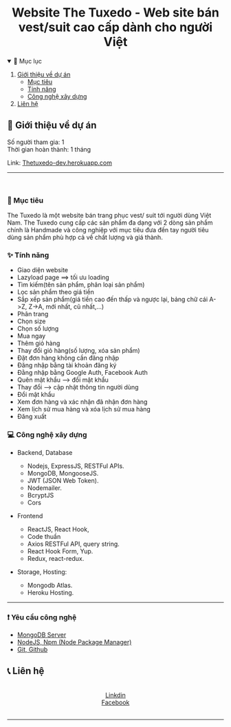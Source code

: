 <h1 align="center">
Website The Tuxedo - Web site bán vest/suit cao cấp dành cho người Việt
</h1>

<!-- TABLE OF CONTENTS -->
<details open="open">
  <summary>📑 Mục lục</summary>
  <ol>
    <li>
      <a href="#📝-giới-thiệu-về-dự-án">Giới thiệu về dự án</a>
      <ul>
        <li><a href="#🎯-mục-tiêu">Mục tiêu</a></li>
        <li><a href="#✨-tính-năng">Tính năng</a></li>
        <li><a href="#💻-công-nghệ-xây-dựng">Công nghệ xây dựng</a></li>
      </ul>
    </li>
    <li><a href="#📞-liên-lạc">Liên hệ</a></li>
  </ol>
</details>

## 📝 Giới thiệu về dự án

<span>
Số người tham gia: 1
</span>
<br/>
<span>
Thời gian hoàn thành: 1 tháng
</span>

Link: <a href="https://thetuxedo-dev.herokuapp.com/" target="_blank">Thetuxedo-dev.herokuapp.com</a>

---

<br />

### 🎯 Mục tiêu

The Tuxedo là một website bán trang phục vest/ suit tới người dùng Việt Nam. The Tuxedo cung cấp các sản phẩm đa dạng với 2 dòng sản phẩm chính là Handmade và công nghiệp với mục tiêu đưa đến tay người tiêu dùng sản phẩm phù hợp cả về chất lượng và giá thành.

### ✨ Tính năng

- Giao diện website
- Lazyload page ==> tối ưu loading
- Tìm kiếm(tên sản phẩm, phân loại sản phẩm)
- Lọc sản phẩm theo giá tiền
- Sắp xếp sản phẩm(giá tiền cao đến thấp và ngược lại, bảng chữ cái A->Z, Z->A, mới nhất, cũ nhất,...)
- Phân trang
- Chọn size
- Chọn số lượng
- Mua ngay
- Thêm giỏ hàng
- Thay đổi giỏ hàng(số lượng, xóa sản phẩm)
- Đặt đơn hàng không cần đăng nhập
- Đăng nhập bằng tài khoản đăng ký
- Đằng nhập bằng Google Auth, Facebook Auth
- Quên mật khẩu --> đổi mật khẩu
- Thay đổi --> cập nhật thông tin người dùng
- Đổi mật khẩu
- Xem đơn hàng và xác nhận đã nhận đơn hàng
- Xem lịch sử mua hàng và xóa lịch sử mua hàng
- Đăng xuất

### 💻 Công nghệ xây dựng

- Backend, Database

  - Nodejs, ExpressJS, RESTFul APIs.
  - MongoDB, MongooseJS.
  - JWT (JSON Web Token).
  - Nodemailer.
  - BcryptJS
  - Cors

- Frontend

  - ReactJS, React Hook,
  - Code thuần
  - Axios RESTFul API, query string.
  - React Hook Form, Yup.
  - Redux, react-redux.

- Storage, Hosting:
  - Mongodb Atlas.
  - Heroku Hosting.

---

### ❗ Yêu cầu công nghệ

- [MongoDB Server](https://www.mongodb.com/)
- [NodeJS, Npm (Node Package Manager)](https://nodejs.org/en/)
- [Git, Github](https://git-scm.com/)

## 📞 Liên hệ

<br />

<div align="center">
  <a href="https://www.linkedin.com/in/thac-hung-nguyen-830598218/" target="_blank">
  Linkdin</a>
  <br />
  <a href="https://www.facebook.com/HgNguyen19.4.96/" target="_blank">
  Facebook</a>
</div>
<br />

---
